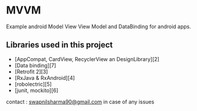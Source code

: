 # MVVM
Example android Model View View Model and DataBinding  for android apps.




Libraries used in this project
------------------------------------
* [AppCompat, CardView, RecyclerView an DesignLibrary][2]
* [Data binding][7]
* [Retrofit 2][3]
* [RxJava & RxAndroid][4]
* [robolectric][5]
* [junit, mockito][6]

contact : swapnilsharma90@gmail.com in case of any issues
